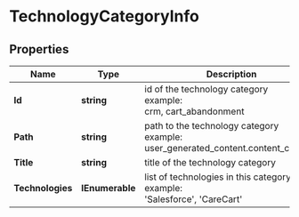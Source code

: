 # TechnologyCategoryInfo


## Properties

| Name | Type | Description | Notes |
|------------ | ------------- | ------------- | -------------|
**Id** | **string** | id of the technology category<br>example:<br>crm, cart_abandonment |[optional]|
**Path** | **string** | path to the technology category<br>example:<br>user_generated_content.content_curation |[optional]|
**Title** | **string** | title of the technology category |[optional]|
**Technologies** | **IEnumerable<string>** | list of technologies in this category<br>example:<br>'Salesforce', 'CareCart' |[optional]|